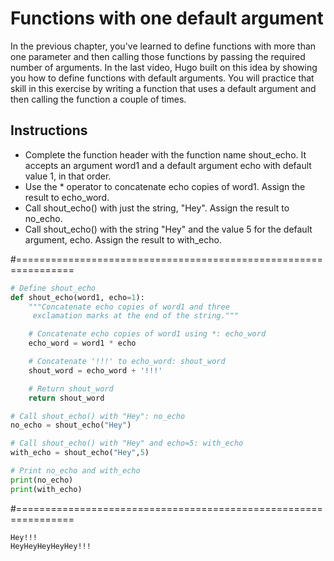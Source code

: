 # Functions with one default argument

In the previous chapter, you've learned to define functions with more than one parameter and then calling those functions by passing the required number of arguments. In the last video, Hugo built on this idea by showing you how to define functions with default arguments. You will practice that skill in this exercise by writing a function that uses a default argument and then calling the function a couple of times.

## Instructions

* Complete the function header with the function name shout_echo. It accepts an argument word1 and a default argument echo with default value 1, in that order.
* Use the * operator to concatenate echo copies of word1. Assign the result to echo_word.
* Call shout_echo() with just the string, "Hey". Assign the result to no_echo.
* Call shout_echo() with the string "Hey" and the value 5 for the default argument, echo. Assign the result to with_echo.

#================================================================

``` python
# Define shout_echo
def shout_echo(word1, echo=1):
    """Concatenate echo copies of word1 and three
     exclamation marks at the end of the string."""

    # Concatenate echo copies of word1 using *: echo_word
    echo_word = word1 * echo

    # Concatenate '!!!' to echo_word: shout_word
    shout_word = echo_word + '!!!'

    # Return shout_word
    return shout_word

# Call shout_echo() with "Hey": no_echo
no_echo = shout_echo("Hey")

# Call shout_echo() with "Hey" and echo=5: with_echo
with_echo = shout_echo("Hey",5)

# Print no_echo and with_echo
print(no_echo)
print(with_echo)

```


#================================================================

``` output
Hey!!!
HeyHeyHeyHeyHey!!!

```

